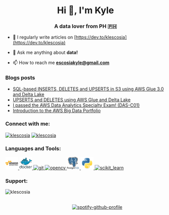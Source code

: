 <h1 align="center">Hi 👋, I'm Kyle</h1>
<h3 align="center">A data lover from PH 🇵🇭</h3>

- 📝 I regularly write articles on [https://dev.to/klescosia](https://dev.to/klescosia)

- 💬 Ask me anything about **data!**

- 📫 How to reach me **escosiakyle@gmail.com**

### Blogs posts
<!-- BLOG-POST-LIST:START -->
- [SQL-based INSERTS, DELETES and UPSERTS in S3 using AWS Glue 3.0 and Delta Lake](https://dev.to/awscommunity-asean/sql-based-inserts-deletes-and-upserts-in-s3-using-aws-glue-3-0-and-delta-lake-42f0)
- [UPSERTS and DELETES using AWS Glue and Delta Lake](https://dev.to/awscommunity-asean/making-your-data-lake-acid-compliant-using-aws-glue-and-delta-lake-gk9)
- [I passed the AWS Data Analytics Specialty Exam! &lpar;DAS-C01&rpar;](https://dev.to/awscommunity-asean/i-passed-the-aws-data-analytics-specialty-exam-das-c01-3a83)
- [Introduction to the AWS Big Data Portfolio](https://dev.to/awscommunity-asean/introduction-to-the-aws-big-data-portfolio-2539)
<!-- BLOG-POST-LIST:END -->

<h3 align="left">Connect with me:</h3>
<p align="left">
<a href="https://dev.to/klescosia" target="blank"><img align="center" src="https://cdn.jsdelivr.net/npm/simple-icons@3.0.1/icons/dev-dot-to.svg" alt="klescosia" height="30" width="40" /></a>
<a href="https://linkedin.com/in/klescosia" target="blank"><img align="center" src="https://raw.githubusercontent.com/rahuldkjain/github-profile-readme-generator/master/src/images/icons/Social/linked-in-alt.svg" alt="klescosia" height="30" width="40" /></a>
</p>

<h3 align="left">Languages and Tools:</h3>
<p align="left"> <a href="https://aws.amazon.com" target="_blank"> <img src="https://raw.githubusercontent.com/devicons/devicon/master/icons/amazonwebservices/amazonwebservices-original-wordmark.svg" alt="aws" width="40" height="40"/> </a> <a href="https://www.docker.com/" target="_blank"> <img src="https://raw.githubusercontent.com/devicons/devicon/master/icons/docker/docker-original-wordmark.svg" alt="docker" width="40" height="40"/> </a> <a href="https://git-scm.com/" target="_blank"> <img src="https://www.vectorlogo.zone/logos/git-scm/git-scm-icon.svg" alt="git" width="40" height="40"/> </a> <a href="https://opencv.org/" target="_blank"> <img src="https://www.vectorlogo.zone/logos/opencv/opencv-icon.svg" alt="opencv" width="40" height="40"/> </a> <a href="https://www.postgresql.org" target="_blank"> <img src="https://raw.githubusercontent.com/devicons/devicon/master/icons/postgresql/postgresql-original-wordmark.svg" alt="postgresql" width="40" height="40"/> </a> <a href="https://www.python.org" target="_blank"> <img src="https://raw.githubusercontent.com/devicons/devicon/master/icons/python/python-original.svg" alt="python" width="40" height="40"/> </a> <a href="https://scikit-learn.org/" target="_blank"> <img src="https://upload.wikimedia.org/wikipedia/commons/0/05/Scikit_learn_logo_small.svg" alt="scikit_learn" width="40" height="40"/> </a> </p>

<h3 align="left">Support:</h3>
<p><a href="https://www.buymeacoffee.com/klescosia "> <img align="left" src="https://cdn.buymeacoffee.com/buttons/v2/default-yellow.png" height="50" width="210" alt="klescosia " /></a></p><br><br>

 
[![spotify-github-profile](https://spotify-github-profile.vercel.app/api/view?uid=12149390486&cover_image=true&theme=natemoo-re&bar_color=4e6fb1&bar_color_cover=true)](https://github.com/kittinan/spotify-github-profile)
